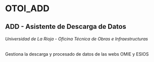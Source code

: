 # OTOI_ADD

## ADD - Asistente de Descarga de Datos

###### Universidad de La Rioja - Oficina Técnica de Obras e Infraestructuras

Gestiona la descarga y procesado de datos de las webs OMIE y ESIOS
